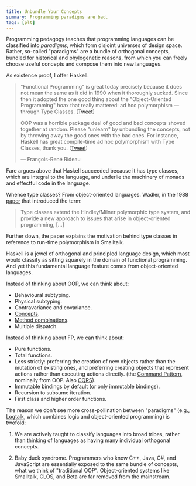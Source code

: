 ```yaml
---
title: Unbundle Your Concepts
summary: Programming paradigms are bad.
tags: [plt]
---
```


Programming pedagogy teaches that programming languages can be classified into
_paradigms_, which form disjoint universes of design space. Rather, so-called
"paradigms" are a bundle of orthogonal concepts, bundled for historical and
phylogenetic reasons, from which you can freely choose useful concepts and
compose them into new languages.

As existence proof, I offer Haskell:

>"Functional Programming" is great today precisely because it does not mean the
>same as it did in 1990 when it thoroughly sucked. Since then it adopted the one
>good thing about the "Object-Oriented Programming" hoax that really mattered:
>ad hoc polymorphism — through Type Classes. ([Tweet](https://twitter.com/Ngnghm/status/936677074517090304))
>
>OOP was a horrible package deal of good and bad concepts shoved together at
>random. Please "unlearn" by unbundling the concepts, not by throwing away the
>good ones with the bad ones. For instance, Haskell has great compile-time ad
>hoc polymorphism with Type Classes, thank you. ([Tweet](https://twitter.com/Ngnghm/status/932726785636257792))
>
>— François-René Rideau

Fare argues above that Haskell succeeded because it has type classes, which are
integral to the language, and underlie the machinery of monads and effectful
code in the language.

Whence type classes? From object-oriented languages. Wadler, in the 1988
[paper][wadler] that introduced the term:

>Type classes extend the Hindley/Milner polymorphic type system, and provide a
>new approach to issues that arise in object-oriented programming, [...]

Further down, the paper explains the motivation behind type classes in reference
to run-time polymorphism in Smalltalk.

Haskell is a jewel of orthogonal and principled language design, which most
would classify as sitting squarely in the domain of functional programming. And
yet this fundamental language feature comes from object-oriented languages.

Instead of thinking about OOP, we can think about:

- Behavioural subtyping.
- Physical subtyping.
- Contravariance and covariance.
- [Concepts][cpp-concepts].
- [Method combinations][method-comb].
- Multiple dispatch.

Instead of thinking about FP, we can think about:

- Pure functions.
- Total functions.
- Less strictly: preferring the creation of new objects rather than the mutation
  of existing ones, and preferring creating objects that represent actions
  rather than executing actions directly. (the [Command Pattern][command],
  nominally from OOP. Also [CQRS][cqrs]).
- Immutable bindings by default (or only immutable bindings).
- Recursion to subsume iteration.
- First class and higher order functions.

The reason we don't see more cross-pollination between "paradigms" (e.g.,
[Logtalk][logtalk], which combines logic and object-oriented programming) is
twofold:

1. We are actively taught to classify languages into broad tribes, rather than
   thinking of languages as having many individual orthogonal concepts.

2. Baby duck syndrome. Programmers who know C++, Java, C#, and JavaScript are
   essentially exposed to the same bundle of concepts, what we think of
   "traditional OOP". Object-oriented systems like Smalltalk, CLOS, and Beta are
   far removed from the mainstream.

[wadler]: homepages.inf.ed.ac.uk/wadler/papers/class/class.ps
[cpp-concepts]: http://www.stroustrup.com/good_concepts.pdf
[method-comb]: https://www.cs.cmu.edu/Groups/AI/html/cltl/clm/node287.html
[command]: https://en.wikipedia.org/wiki/Command_pattern
[cqrs]: https://martinfowler.com/bliki/CQRS.html
[logtalk]: https://en.wikipedia.org/wiki/Logtalk
